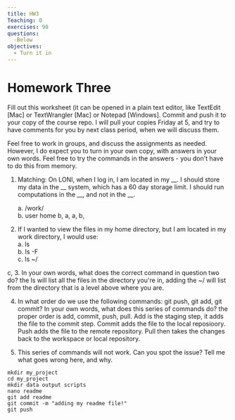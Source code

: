 ```yaml
---
title: HW3
Teaching: 0
exercises: 90
questions:
  -Below
objectives:
  - Turn it in
---
```

# Homework Three

Fill out this worksheet (it can be opened in a plain text editor, like TextEdit [Mac] or TextWrangler [Mac] or Notepad [Windows]. Commit and push it to your copy of the course repo. I will pull your copies Friday at 5, and try to have comments for you by next class period, when we will discuss them. 

Feel free to work in groups, and discuss the assignments as needed. However, I do expect you to turn in your own copy, with answers in your own words. Feel free to try the commands in the answers - you don't have to do this from memory.

1. Matching: On LONI, when I log in, I am located in my __. I should store my data in the __ system, which has a 60 day storage limit. I should run computations in the __, and not in the __.

	a. /work/  
	b. user home
b, a, a, b, 

2. If I wanted to view the files in my home directory, but I am located in my work directory, I would use:  
	a. ls  
	b. ls -F  
	c. ls ~/
	
 c, 
3. In your own words, what does the correct command in question two do? 
 the ls will list all the files in the directory you're in, adding the ~/ will list from the directory that is a level above 
where you are. 

4. In what order do we use the following commands: git push, git add, git commit? In your own words, what does this series of commands do? 
 the proper order is add, commit, push, pull. Add is the staging step, it adds the file to the commit step. Commit adds the file to the local reposioory. Push adds 
the file to the remote repository. Pull then takes the changes back to the workspace or local repository.
 
5. This series of commands will not work. Can you spot the issue? Tell me what goes wrong here, and why.

```
mkdir my_project
cd my_project
mkdir data output scripts
nano readme
git add readme
git commit -m "adding my readme file!"
git push
```

